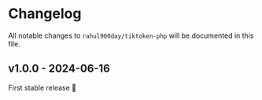 # Changelog

All notable changes to `rahul900day/tiktoken-php` will be documented in this file.

## v1.0.0 - 2024-06-16

First stable release :tada:
